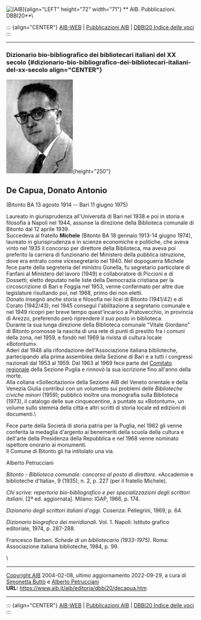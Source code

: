 ![\[AIB\]](/aib/wi/aibv72.gif){align="LEFT" height="72" width="71"}
** AIB. Pubblicazioni. DBBI20**\

::: {align="CENTER"}
[AIB-WEB](/) \| [Pubblicazioni AIB](/pubblicazioni/) \| [DBBI20 Indice
delle voci](dbbi20.htm)
:::

------------------------------------------------------------------------

### Dizionario bio-bibliografico dei bibliotecari italiani del XX secolo {#dizionario-bio-bibliografico-dei-bibliotecari-italiani-del-xx-secolo align="CENTER"}

![\[Ritratto\]](decapua.jpg){height="250"}

## De Capua, Donato Antonio

(Bitonto BA 13 agosto 1914 -- Bari 11 giugno 1975)

Laureato in giurisprudenza all\'Università di Bari nel 1938 e poi in
storia e filosofia a Napoli nel 1944, assunse la direzione della
Biblioteca comunale di Bitonto dal 12 aprile 1939.\
Succedeva al fratello **Michele** (Bitonto BA 18 gennaio 1913-14 giugno
1974), laureato in giurisprudenza e in scienze economiche e politiche,
che aveva vinto nel 1935 il concorso per direttore della Biblioteca, ma
aveva poi preferito la carriera di funzionario del Ministero della
pubblica istruzione, dove era entrato come vicesegretario nel 1940. Nel
dopoguerra Michele fece parte della segreteria del ministro Gonella, fu
segretario particolare di Fanfani al Ministero del lavoro (1949) e
collaboratore di Piccioni e di Dossetti; eletto deputato nelle liste
della Democrazia cristiana per la circoscrizione di Bari e Foggia nel
1953, venne confermato per altre due legislature risultando poi, nel
1968, primo dei non eletti.\
Donato insegnò anche storia e filosofia nei licei di Bitonto (1941/42) e
di Corato (1942/43); nel 1945 conseguì l\'abilitazione a segretario
comunale e nel 1949 ricoprì per breve tempo quest\'incarico a
Pratovecchio, in provincia di Arezzo, preferendo però riprendere il suo
posto in biblioteca.\
Durante la sua lunga direzione della Biblioteca comunale \"Vitale
Giordano\" di Bitonto promosse la nascita di una rete di punti di
prestito fra i comuni della zona, nel 1959, e fondò nel 1969 la rivista
di cultura locale «Botontum».\
Aderì dal 1948 alla rifondazione dell\'Associazione italiana
biblioteche, partecipando alla prima assemblea della Sezione di Bari e a
tutti i congressi nazionali dal 1953 al 1959. Dal 1963 al 1969 fece
parte del [Comitato regionale](/aib/stor/sezioni/pug.htm) della Sezione
Puglia e rinnovò la sua iscrizione fino all\'anno della morte.\
Alla collana «Sollecitazioni» della Sezione AIB del Veneto orientale e
della Venezia Giulia contribuì con un volumetto sui problemi delle
*Biblioteche civiche minori* (1959); pubblicò inoltre una monografia
sulla Biblioteca (1973), il catalogo delle sue cinquecentine, a puntate
su «Botontum», un volume sullo stemma della città e altri scritti di
storia locale ed edizioni di documenti.\

Fece parte della Società di storia patria per la Puglia, nel 1962 gli
venne conferita la medaglia d\'argento ai benemeriti della scuola della
cultura e dell\'arte della Presidenza della Repubblica e nel 1968 venne
nominato ispettore onorario ai monumenti.\
Il Comune di Bitonto gli ha intitolato una via.

Alberto Petrucciani

*Bitonto - Biblioteca comunale: concorso al posto di direttore*.
«Accademie e biblioteche d\'Italia», 9 (1935), n. 2, p. 227 (per il
fratello Michele).

*Chi scrive: repertorio bio-bibliografico e per specializzazioni degli
scrittori italiani*. \[2ª ed. aggiornata\]. Milano: IGAP, 1966, p. 174.

*Dizionario degli scrittori italiani d\'oggi*. Cosenza: Pellegrini,
1969, p. 64.

*Dizionario biografico dei meridionali*. Vol. 1. Napoli: Istituto
grafico editoriale, 1974, p. 287-288.

Francesco Barberi. *Schede di un bibliotecario (1933-1975)*. Roma:
Associazione italiana biblioteche, 1984, p. 99.

\

------------------------------------------------------------------------

[Copyright AIB](/su-questo-sito/dichiarazione-di-copyright-aib-web/)
2004-02-08, ultimo aggiornamento 2022-09-29, a cura di [Simonetta
Buttò](/aib/redazione3.htm) e [Alberto
Petrucciani](/su-questo-sito/redazione-aib-web/)\
**URL:** https://www.aib.it/aib/editoria/dbbi20/decapua.htm

------------------------------------------------------------------------

::: {align="CENTER"}
[AIB-WEB](/) \| [Pubblicazioni AIB](/pubblicazioni/) \| [DBBI20 Indice
delle voci](dbbi20.htm)
:::

